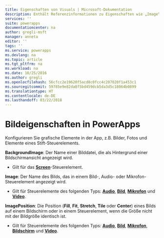 ```yaml
---
title: Eigenschaften von Visuals | Microsoft-Dokumentation
description: Enthält Referenzinformationen zu Eigenschaften wie „Image“, „ImagePosition“ und „BackgroundImage“.
services: ''
suite: powerapps
documentationcenter: na
author: gregli-msft
manager: anneta
editor: ''
tags: ''
ms.service: powerapps
ms.devlang: na
ms.topic: article
ms.tgt_pltfrm: na
ms.workload: na
ms.date: 10/25/2016
ms.author: gregli
ms.openlocfilehash: 56cfcc2e19620f5acd8c0fcc4c207020f1a453c1
ms.sourcegitcommit: 59785e9e82da8f5bd459dcb5da3d5c18064b0899
ms.translationtype: HT
ms.contentlocale: de-DE
ms.lasthandoff: 03/22/2018
---
```

# <a name="image-properties-in-powerapps"></a>Bildeigenschaften in PowerApps
Konfigurieren Sie grafische Elemente in der App, z.B. Bilder, Fotos und Elemente eines Stift-Steuerelements.

**BackgroundImage**: Der Name einer Bilddatei, die als Hintergrund einer Bildschirmansicht angezeigt wird.

* Gilt für das **[Screen](control-screen.md)**-Steuerelement.

**Image**: Der Name des Bilds, das in einem Bild-, Audio- oder Mikrofon-Steuerelement angezeigt wird.

* Gilt für Steuerelemente des folgenden Typs: **[Audio](control-audio-video.md)**, **[Bild](control-image.md)**, **[Mikrofon](control-microphone.md)** und **[Video](control-audio-video.md)**.

**ImagePosition**: Die Position (**Fill**, **Fit**, **Stretch**, **Tile** oder **Center**) eines Bilds auf einem Bildschirm oder in einem Steuerelement, wenn die Größe nicht mit der Bildgröße identisch ist.

* Gilt für Steuerelemente des folgenden Typs: **[Audio](control-audio-video.md)**, **[Bild](control-image.md)**, **[Mikrofon](control-microphone.md)**, **[Bildschirm](control-screen.md)** und **[Video](control-audio-video.md)**.

